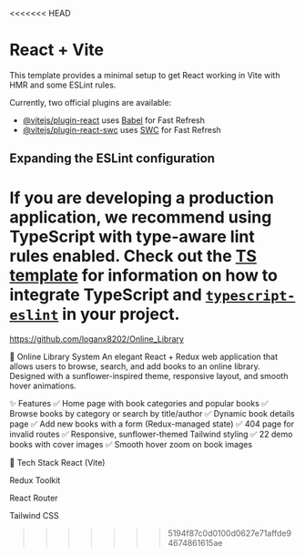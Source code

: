 <<<<<<< HEAD
# React + Vite

This template provides a minimal setup to get React working in Vite with HMR and some ESLint rules.

Currently, two official plugins are available:

- [@vitejs/plugin-react](https://github.com/vitejs/vite-plugin-react/blob/main/packages/plugin-react) uses [Babel](https://babeljs.io/) for Fast Refresh
- [@vitejs/plugin-react-swc](https://github.com/vitejs/vite-plugin-react/blob/main/packages/plugin-react-swc) uses [SWC](https://swc.rs/) for Fast Refresh

## Expanding the ESLint configuration

If you are developing a production application, we recommend using TypeScript with type-aware lint rules enabled. Check out the [TS template](https://github.com/vitejs/vite/tree/main/packages/create-vite/template-react-ts) for information on how to integrate TypeScript and [`typescript-eslint`](https://typescript-eslint.io) in your project.
=======
https://github.com/loganx8202/Online_Library

🌻 Online Library System
An elegant React + Redux web application that allows users to browse, search, and add books to an online library. Designed with a sunflower-inspired theme, responsive layout, and smooth hover animations.

✨ Features
✅ Home page with book categories and popular books
✅ Browse books by category or search by title/author
✅ Dynamic book details page
✅ Add new books with a form (Redux-managed state)
✅ 404 page for invalid routes
✅ Responsive, sunflower-themed Tailwind styling
✅ 22 demo books with cover images
✅ Smooth hover zoom on book images

🚀 Tech Stack
React (Vite)

Redux Toolkit

React Router

Tailwind CSS

>>>>>>> 5194f87c0d0100d0627e71affde94674861615ae
